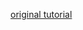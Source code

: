 [original tutorial](https://www.youtube.com/watch?v=XbV2NwYIeXg&list=PLsQR_Tmsj29nyIzmG0EcCJsvLQC3ze6H0&index=2&t=1348s)
